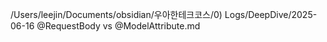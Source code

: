 /Users/leejin/Documents/obsidian/우아한테크코스/0) Logs/DeepDive/2025-06-16 @RequestBody vs @ModelAttribute.md